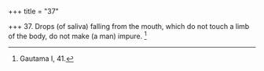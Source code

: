 +++
title = "37"

+++
37. Drops (of saliva) falling from the mouth, which do not touch a limb of the body, do not make (a man) impure. [^22] 


[^22]:  Gautama I, 41.
